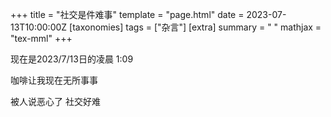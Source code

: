+++
title = "社交是件难事"
template = "page.html"
date = 2023-07-13T10:00:00Z
[taxonomies]
tags = ["杂言"]
[extra]
summary = " "
mathjax = "tex-mml"
+++

现在是2023/7/13日的凌晨   1:09  

咖啡让我现在无所事事

被人说恶心了   社交好难



